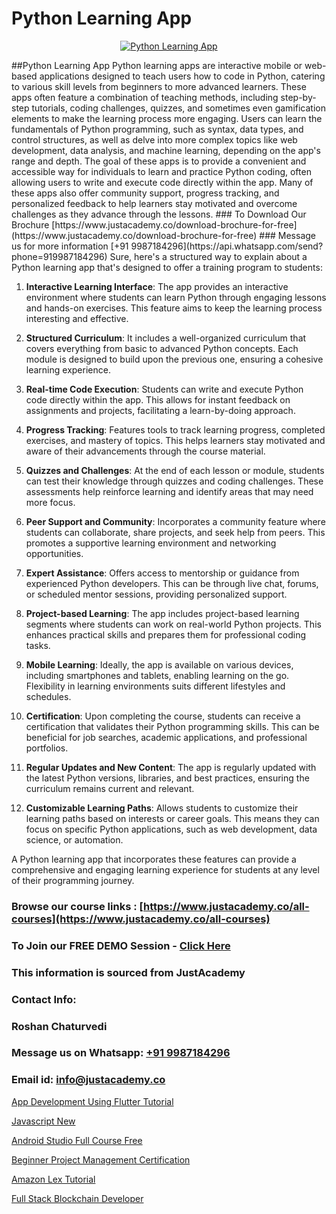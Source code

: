 # Python Learning App

<p align="center">
  <a href="https://justacademy.co/course-detail/python-training">
    <img src="https://justacademy.co/storage2/course_image/1709713400_course_image.webp" alt="Python Learning App">
  </a>
</p>
##Python Learning App
Python learning apps are interactive mobile or web-based applications designed to teach users how to code in Python, catering to various skill levels from beginners to more advanced learners. These apps often feature a combination of teaching methods, including step-by-step tutorials, coding challenges, quizzes, and sometimes even gamification elements to make the learning process more engaging. Users can learn the fundamentals of Python programming, such as syntax, data types, and control structures, as well as delve into more complex topics like web development, data analysis, and machine learning, depending on the app's range and depth. The goal of these apps is to provide a convenient and accessible way for individuals to learn and practice Python coding, often allowing users to write and execute code directly within the app. Many of these apps also offer community support, progress tracking, and personalized feedback to help learners stay motivated and overcome challenges as they advance through the lessons.
### To Download Our Brochure [https://www.justacademy.co/download-brochure-for-free](https://www.justacademy.co/download-brochure-for-free)
### Message us for more information [+91 9987184296](https://api.whatsapp.com/send?phone=919987184296)
Sure, here's a structured way to explain about a Python learning app that's designed to offer a training program to students:

1) **Interactive Learning Interface**: The app provides an interactive environment where students can learn Python through engaging lessons and hands-on exercises. This feature aims to keep the learning process interesting and effective.

2) **Structured Curriculum**: It includes a well-organized curriculum that covers everything from basic to advanced Python concepts. Each module is designed to build upon the previous one, ensuring a cohesive learning experience.

3) **Real-time Code Execution**: Students can write and execute Python code directly within the app. This allows for instant feedback on assignments and projects, facilitating a learn-by-doing approach.

4) **Progress Tracking**: Features tools to track learning progress, completed exercises, and mastery of topics. This helps learners stay motivated and aware of their advancements through the course material.

5) **Quizzes and Challenges**: At the end of each lesson or module, students can test their knowledge through quizzes and coding challenges. These assessments help reinforce learning and identify areas that may need more focus.

6) **Peer Support and Community**: Incorporates a community feature where students can collaborate, share projects, and seek help from peers. This promotes a supportive learning environment and networking opportunities.

7) **Expert Assistance**: Offers access to mentorship or guidance from experienced Python developers. This can be through live chat, forums, or scheduled mentor sessions, providing personalized support.

8) **Project-based Learning**: The app includes project-based learning segments where students can work on real-world Python projects. This enhances practical skills and prepares them for professional coding tasks.

9) **Mobile Learning**: Ideally, the app is available on various devices, including smartphones and tablets, enabling learning on the go. Flexibility in learning environments suits different lifestyles and schedules.

10) **Certification**: Upon completing the course, students can receive a certification that validates their Python programming skills. This can be beneficial for job searches, academic applications, and professional portfolios.

11) **Regular Updates and New Content**: The app is regularly updated with the latest Python versions, libraries, and best practices, ensuring the curriculum remains current and relevant.

12) **Customizable Learning Paths**: Allows students to customize their learning paths based on interests or career goals. This means they can focus on specific Python applications, such as web development, data science, or automation.

A Python learning app that incorporates these features can provide a comprehensive and engaging learning experience for students at any level of their programming journey.

### Browse our course links : [https://www.justacademy.co/all-courses](https://www.justacademy.co/all-courses) 
### To Join our FREE DEMO Session - [Click Here](https://www.justacademy.co/register-for-course-demo)


### This information is sourced from JustAcademy
### Contact Info:
### Roshan Chaturvedi
### Message us on Whatsapp: [+91 9987184296](https://api.whatsapp.com/send?phone=919987184296)
### Email id: [info@justacademy.co](mailto:info@justacademy.co)
                
[App Development Using Flutter Tutorial](https://www.linkedin.com/pulse/app-development-using-flutter-tutorial-justacademy-pune-leujc/)

[Javascript New](https://www.linkedin.com/pulse/javascript-new-software-training-mountain-view-ktkfe?trackingId=s5y4yZqQlubBEZYpkoa7hw%3D%3D&lipi=urn%3Ali%3Apage%3Ad_flagship3_company_admin%3BRmRTtwAISLyMmFqcBdL04g%3D%3D)

[Android Studio Full Course Free](https://medium.com/@mahi3106/android-studio-full-course-free-43b3b4da9201)

[Beginner Project Management Certification](https://medium.com/@ranemanish460/beginner-project-management-certification-cd417354874d)

[Amazon Lex Tutorial](https://justacademyin.github.io/justacademy/amazon-lex-tutorial)

[Full Stack Blockchain Developer](https://justacademyin.github.io/justacademy/full-stack-blockchain-developer)

